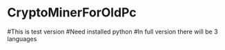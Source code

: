 # CryptoMinerForOldPc
#This is test version
#Need installed python
#In full version there will be 3 languages









